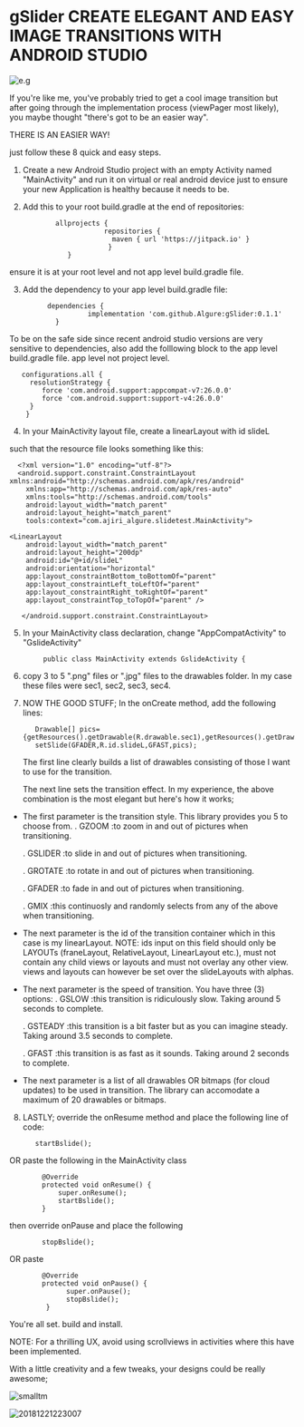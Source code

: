# gSlider CREATE ELEGANT AND EASY IMAGE TRANSITIONS WITH ANDROID STUDIO
![e.g](smallpp.gif)

  If you're like me, you've probably tried to get a cool image transition but after going through the implementation process (viewPager most likely),
you maybe thought "there's got to be an easier way".

 THERE IS AN EASIER WAY!
 
 just follow these 8 quick and easy steps.
 
 1. Create a new Android Studio project with an empty Activity named "MainActivity" and run it on virtual or real android device 
 just to ensure your new Application is healthy because it needs to be.
 
 2. Add this to your root build.gradle at the end of repositories:



                allprojects {
		                    repositories {
			                  maven { url 'https://jitpack.io' }
		                     }
	               }
 

ensure it is at your root level and not app level build.gradle file.
 
 3. Add the dependency to your app level build.gradle file:
 
 
              dependencies {
	                    implementation 'com.github.Algure:gSlider:0.1.1'
	            }
 

To be on the safe side since recent android studio versions are very sensitive to dependencies, also 
add the folllowing block to the app level build.gradle file. app level not project level.

       configurations.all {
         resolutionStrategy {
            force 'com.android.support:appcompat-v7:26.0.0'
            force 'com.android.support:support-v4:26.0.0'
         }
        }

  
  
  4.  In your MainActivity layout file, create a linearLayout with id slideL
  
such that the resource file looks something like this:
  
      <?xml version="1.0" encoding="utf-8"?>
      <android.support.constraint.ConstraintLayout xmlns:android="http://schemas.android.com/apk/res/android"
        xmlns:app="http://schemas.android.com/apk/res-auto"
        xmlns:tools="http://schemas.android.com/tools"
        android:layout_width="match_parent"
        android:layout_height="match_parent"
        tools:context="com.ajiri_algure.slidetest.MainActivity">

    <LinearLayout
        android:layout_width="match_parent"
        android:layout_height="200dp"
        android:id="@+id/slideL"
        android:orientation="horizontal"
        app:layout_constraintBottom_toBottomOf="parent"
        app:layout_constraintLeft_toLeftOf="parent"
        app:layout_constraintRight_toRightOf="parent"
        app:layout_constraintTop_toTopOf="parent" />

       </android.support.constraint.ConstraintLayout>


  5. In your MainActivity class declaration, change "AppCompatActivity" to "GslideActivity"
  

              public class MainActivity extends GslideActivity {


  
  6.  copy 3 to 5 ".png" files or ".jpg" files to the drawables folder. In my case these
  files were sec1, sec2, sec3, sec4.
  
  
  7. NOW THE GOOD STUFF; In the onCreate method, add the following lines:
  
  
            Drawable[] pics={getResources().getDrawable(R.drawable.sec1),getResources().getDrawable(R.drawable.sec2),getResources().getDrawable(R.drawable.sec3)};
            setSlide(GFADER,R.id.slideL,GFAST,pics);
  

        The first line clearly builds a list of drawables consisting of those I want to use 
        for the transition.
        
        The next line sets the transition effect. In my experience, the above combination is the most elegant but here's
        how it works;
        
 - The first parameter is the transition style. This library provides you 5 to choose from.
   . GZOOM :to zoom in and out of pictures when transitioning.
   
   . GSLIDER :to slide in and out of pictures when transitioning.
   
   . GROTATE :to rotate in and out of pictures when transitioning.
   
   . GFADER :to fade in and out of pictures when transitioning.
   
   . GMIX  :this continuosly and randomly selects from any of the above when transitioning.
          
  - The next parameter is the id of the transition container which in this case is
    my linearLayout.
    NOTE: ids input on this field should only be LAYOUTs (franeLayout, RelativeLayout,
    LinearLayout etc.), must not contain any child views or layouts and must not overlay any other view.
   views and layouts can however be set over the slideLayouts with alphas.
          
  - The next parameter is the speed of transition. You have three (3) options:
    . GSLOW :this transition is ridiculously slow. Taking around 5 seconds to complete.
    
    . GSTEADY :this transition is a bit faster but as you can imagine steady. Taking around 3.5 seconds to complete.
    
    . GFAST :this transition is as fast as it sounds. Taking around 2 seconds to complete.
       
  - The next parameter is a list of all drawables OR bitmaps (for cloud updates) to be
    used in transition. The library can accomodate a maximum of 20 drawables or bitmaps.
          
     
8.  LASTLY; override the onResume method and place the following line of code:
  
           startBslide();
  
 
  
OR paste the following in the MainActivity class
  
   
  
            @Override
            protected void onResume() {
                super.onResume();
                startBslide();
            }
  
then override onPause and place the following
  
 
  
            stopBslide();
OR paste
  
            @Override
            protected void onPause() {
                  super.onPause();
                  stopBslide();
             }
You're all set. build and install.
   
NOTE: For a thrilling UX, avoid using scrollviews in activities where this have been implemented. 

With a little creativity and a few tweaks, your designs could be really awesome;

![smalltm](https://user-images.githubusercontent.com/37802577/50366402-b6595400-0579-11e9-8c67-15fded48bfcf.gif)
  

![20181221223007](https://user-images.githubusercontent.com/37802577/50366474-2c5dbb00-057a-11e9-83b1-20ae7b05cb86.gif)

